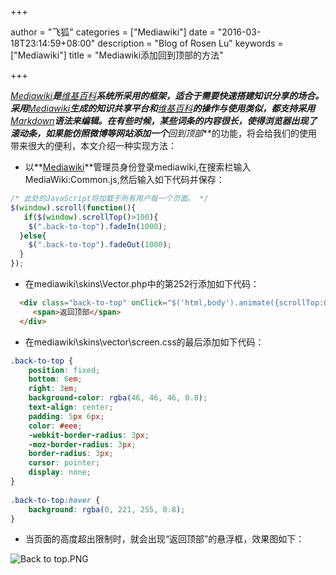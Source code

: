 +++

author = "飞狐"
categories = ["Mediawiki"]
date = "2016-03-18T23:14:59+08:00"
description = "Blog of Rosen Lu"
keywords = ["Mediawiki"]
title = "Mediawiki添加回到顶部的方法"

+++

**[Mediawiki](https://www.mediawiki.org/wiki/MediaWiki)**是**[维基百科](https://www.wikipedia.org/)**系统所采用的框架，适合于需要快速搭建知识分享的场合。采用**[Mediawiki](https://www.mediawiki.org/wiki/MediaWiki)**生成的知识共享平台和**[维基百科](https://www.wikipedia.org/)**的操作与使用类似，都支持采用**[Markdown](https://zh.wikipedia.org/zh-cn/Markdown)**语法来编辑。在有些时候，某些词条的内容很长，使得浏览器出现了滚动条，如果能仿照微博等网站添加一个***回到顶部***的功能，将会给我们的使用带来很大的便利，本文介绍一种实现方法：
<!--more-->
* 以**[Mediawiki](https://www.mediawiki.org/wiki/MediaWiki)**管理员身份登录mediawiki,在搜索栏输入MediaWiki:Common.js,然后输入如下代码并保存：
``` javascript
/* 此处的JavaScript将加载于所有用户每一个页面。 */
$(window).scroll(function(){
   if($(window).scrollTop()>100){
    $(".back-to-top").fadeIn(1000);
  }else{
    $(".back-to-top").fadeOut(1000);
  }
});
```
* 在mediawiki\skins\Vector.php中的第252行添加如下代码：
``` html
  <div class="back-to-top" onClick="$('html,body').animate({scrollTop:0},500);">
     <span>返回顶部</span>
  </div>
```
* 在mediawiki\skins\vector\screen.css的最后添加如下代码：
``` css
.back-to-top {
    position: fixed;
    bottom: 6em;
    right: 3em;
    background-color: rgba(46, 46, 46, 0.8);
    text-align: center;
    padding: 5px 6px;
    color: #eee;
    -webkit-border-radius: 3px;
    -moz-border-radius: 3px;
    border-radius: 3px;
    cursor: pointer;
    display: none;
}
 
.back-to-top:hover {
    background: rgba(0, 221, 255, 0.8);
}
```

* 当页面的高度超出限制时，就会出现“返回顶部”的悬浮框，效果图如下：  

![Back to top.PNG](https://ooo.0o0.ooo/2016/03/18/56ec1de1a77ac.png "返回顶部示例图片")